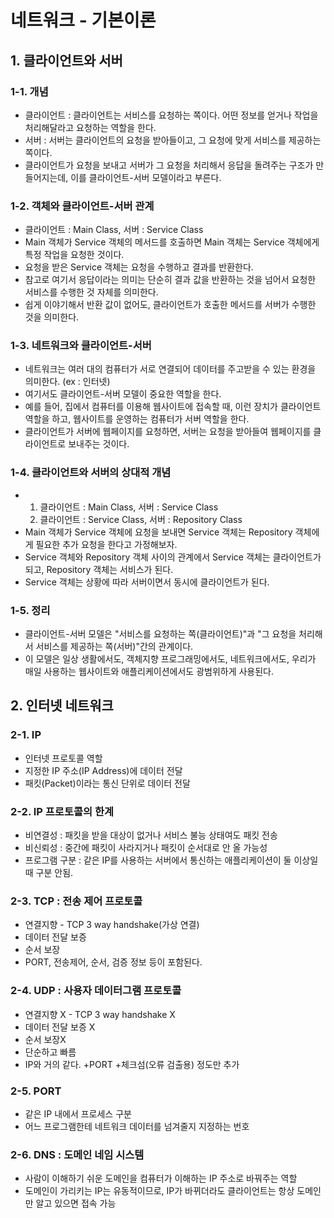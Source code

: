 # 네트워크 - 기본이론

## 1. 클라이언트와 서버
### 1-1. 개념
- 클라이언트 : 클라이언트는 서비스를 요청하는 쪽이다. 어떤 정보를 얻거나 작업을 처리해달라고 요청하는 역할을 한다.
- 서버 : 서버는 클라이언트의 요청을 받아들이고, 그 요청에 맞게 서비스를 제공하는 쪽이다.
- 클라이언트가 요청을 보내고 서버가 그 요청을 처리해서 응답을 돌려주는 구조가 만들어지는데, 이를 클라이언트-서버 모델이라고 부른다.

### 1-2. 객체와 클라이언트-서버 관계
- 클라이언트 : Main Class, 서버 : Service Class
- Main 객체가 Service 객체의 메서드를 호출하면 Main 객체는 Service 객체에게 특정 작업을 요청한 것이다.
- 요청을 받은 Service 객체는 요청을 수행하고 결과를 반환한다.
- 참고로 여기서 응답이라는 의미는 단순히 결과 값을 반환하는 것을 넘어서 요청한 서비스를 수행한 것 자체를 의미한다.
- 쉽게 이야기해서 반환 값이 없어도, 클라이언트가 호출한 메서드를 서버가 수행한 것을 의미한다.

### 1-3. 네트워크와 클라이언트-서버
- 네트워크는 여러 대의 컴퓨터가 서로 연결되어 데이터를 주고받을 수 있는 환경을 의미한다. (ex : 인터넷)
- 여기서도 클라이언트-서버 모델이 중요한 역할을 한다.
- 예를 들어, 집에서 컴퓨터를 이용해 웹사이트에 접속할 때, 이런 장치가 클라이언트 역할을 하고, 웹사이트를 운영하는 컴퓨터가 서버 역할을 한다.
- 클라이언트가 서버에 웹페이지를 요청하면, 서버는 요청을 받아들여 웹페이지를 클라이언트로 보내주는 것이다.

### 1-4. 클라이언트와 서버의 상대적 개념
- 1) 클라이언트 : Main Class, 서버 : Service Class
  2) 클라이언트 : Service Class, 서버 : Repository Class
- Main 객체가 Service 객체에 요청을 보내면 Service 객체는 Repository 객체에게 필요한 추가 요청을 한다고 가정해보자.
- Service 객체와 Repository 객체 사이의 관계에서 Service 객체는 클라이언트가 되고, Repository 객체는 서비스가 된다.
- Service 객체는 상황에 따라 서버이면서 동시에 클라이언트가 된다.

### 1-5. 정리
- 클라이언트-서버 모델은 "서비스를 요청하는 쪽(클라이언트)"과 "그 요청을 처리해서 서비스를 제공하는 쪽(서버)"간의 관계이다.
- 이 모델은 일상 생활에서도, 객체지향 프로그래밍에서도, 네트워크에서도, 우리가 매일 사용하는 웹사이트와 애플리케이션에서도 광범위하게 사용된다.

## 2. 인터넷 네트워크
### 2-1. IP
- 인터넷 프로토콜 역할
- 지정한 IP 주소(IP Address)에 데이터 전달
- 패킷(Packet)이라는 통신 단위로 데이터 전달

### 2-2. IP 프로토콜의 한계
- 비연결성 : 패킷을 받을 대상이 없거나 서비스 불능 상태여도 패킷 전송
- 비신뢰성 : 중간에 패킷이 사라지거나 패킷이 순서대로 안 올 가능성
- 프로그램 구분 : 같은 IP를 사용하는 서버에서 통신하는 애플리케이션이 둘 이상일 때 구분 안됨.

### 2-3. TCP : 전송 제어 프로토콜
- 연결지향 - TCP 3 way handshake(가상 연결)
- 데이터 전달 보증
- 순서 보장
- PORT, 전송제어, 순서, 검증 정보 등이 포함된다.

### 2-4. UDP : 사용자 데이터그램 프로토콜
- 연결지향 X - TCP 3 way handshake X
- 데이터 전달 보증 X
- 순서 보장X
- 단순하고 빠름
- IP와 거의 같다. +PORT +체크섬(오류 검출용) 정도만 추가

### 2-5. PORT
- 같은 IP 내에서 프로세스 구분
- 어느 프로그램한테 네트워크 데이터를 넘겨줄지 지정하는 번호

### 2-6. DNS : 도메인 네임 시스템
- 사람이 이해하기 쉬운 도메인을 컴퓨터가 이해하는 IP 주소로 바꿔주는 역할
- 도메인이 가리키는 IP는 유동적이므로, IP가 바뀌더라도 클라이언트는 항상 도메인만 알고 있으면 접속 가능
